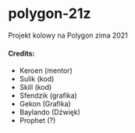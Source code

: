 # polygon-21z
Projekt kolowy na Polygon zima 2021

#### Credits:
- Keroen (mentor)
- Sulik (kod)
- Skill (kod)
- Sfendzik (grafika)
- Gekon (Grafika)
- Baylando (Dźwięk)
- Prophet (?)
